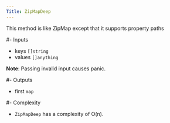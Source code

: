 ```yaml
---
Title: ZipMapDeep
---
```


This method is like ZipMap except that it supports property paths

#- Inputs
- keys `[]string`
- values `[]anything`


**Note**: Passing invalid input causes panic.

#- Outputs
- first `map`

#- Complexity
- `ZipMapDeep` has a complexity of O(n).
